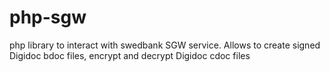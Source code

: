 # php-sgw
php library to interact with swedbank SGW service. Allows to create signed Digidoc bdoc files, encrypt and decrypt Digidoc cdoc files

